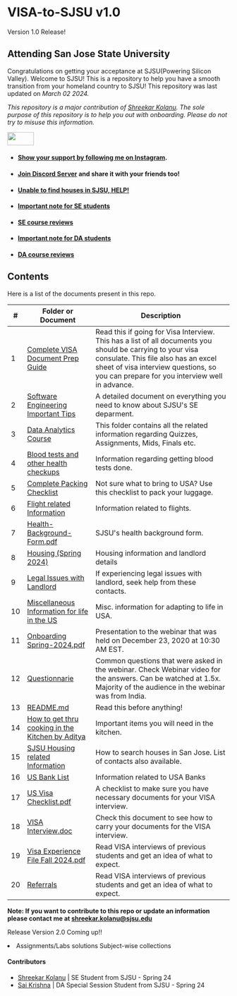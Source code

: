 # VISA-to-SJSU  v1.0
Version 1.0 Release!       

## Attending San Jose State University
Congratulations on getting your acceptance at SJSU(Powering Silicon Valley). Welcome to SJSU! This is a repository to help you have a smooth transition from your homeland country to SJSU! This repository was last updated on _March 02 2024._

*This repository is a major contribution of [Shreekar Kolanu]((https://github.com/Skillz619/VISA-to-SJSU)). The sole purpose of this repository is to help you out with onboarding. Please do not try to misuse this information.* 





<img src= "https://media.giphy.com/media/RKKPOi4piK6CUXiUj7/giphy.gif" width="60" height="30">

- #### [Show your support by following me on Instagram](). 
- #### [Join Discord Server]() and share it with your friends too!
- #### [Unable to find houses in SJSU, HELP!]()
- #### [Important note for SE students]()
- #### [SE course reviews]()
- #### [Important note for DA students]()
- #### [DA course reviews]()



## Contents

Here is a list of the documents present in this repo. 

|#| Folder or Document                                                          | Description
|-|-----------------------------------------------------------------------------|-------------
|1|[Complete VISA Document Prep Guide]()                           | Read this if going for Visa Interview. This has a list of all documents you should be carrying to your visa consulate. This file also has an excel sheet of visa interview questions, so you can prepare for you interview well in advance.
|2|[Software Engineering Important Tips ]()                                             | A detailed document on everything you need to know about SJSU's SE deparment.
|3|[Data Analytics Course]()                        | This folder contains all the related information regarding Quizzes, Assignments, Mids, Finals etc.
|4|[Blood tests and other health checkups]()                 | Information regarding getting blood tests done.
|5|[Complete Packing Checklist ]()                             | Not sure what to bring to USA? Use this checklist to pack your luggage.
|6|[Flight related Information ]()                | Information related to flights.
|7|[Health-Background-Form.pdf]()                                                   | SJSU's health background form.
|8|[Housing (Spring 2024) ]()                                 | Housing information and landlord details
|9|[Legal Issues with Landlord]()                                                   | If experiencing legal issues with landlord, seek help from these contacts.
|10|[Miscellaneous Information for life in the US]()           | Misc. information for adapting to life in USA.
|11|[Onboarding Spring-2024.pdf]()                                                   | Presentation to the webinar that was held on December 23, 2020 at 10:30 AM EST.
|12|[Questionnarie](")                           | Common questions that were asked in the webinar. Check Webinar video for the answers. Can be watched at 1.5x. Majority of the audience in the webinar was from India.
|13|[README.md](")                                                                   | Read this before anything!
|14|[How to get thru cooking in the Kitchen by Aditya]()                       | Important items you will need in the kitchen.
|15|[SJSU Housing related Information](")                       | How to search houses in San Jose. List of contacts also available.
|16|[US Bank List ]()                                          | Information related to USA Banks
|17|[US Visa Checklist.pdf]()                                                       | A checklist to make sure you have necessary documents for your VISA interview.
|18|[VISA Interview.doc]()                                                          | Check this document to see how to carry your documents for the VISA interview.
|19|[Visa Experience File Fall 2024.pdf](")                                          | Read VISA interviews of previous students and get an idea of what to expect.
|20|[Referrals](Referrals.md)                                          | Read VISA interviews of previous students and get an idea of what to expect.


**Note: If you want to contribute to this repo or update an information please contact me at shreekar.kolanu@sjsu.edu**

Release Version 2.0 Coming up!!
<li>Assignments/Labs solutions Subject-wise collections</li>

#### Contributors
- [Shreekar Kolanu](https://www.linkedin.com/in/shreekar-kolanu/)          | SE Student from SJSU - Spring 24
- [Sai Krishna](https://www.linkedin.com/in/sai-krishna-kathika-145bb514a/)          | DA Special Session Student from SJSU - Spring 24
</br>
